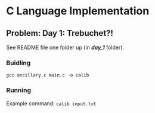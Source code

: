 # C Language Implementation

## Problem: Day 1: Trebuchet?!

See README file one folder up (in _**day_1**_ folder).

### Buidling

`gcc ancillary.c main.c -o calib`

### Running

Example command: `calib input.txt`
